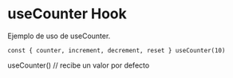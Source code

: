 # useCounter Hook

Ejemplo de uso de useCounter.
```
const { counter, increment, decrement, reset } useCounter(10)

```

useCounter() // recibe un valor por defecto